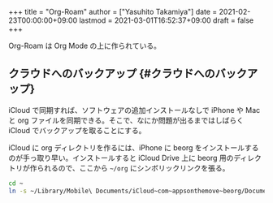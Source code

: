 +++
title = "Org-Roam"
author = ["Yasuhito Takamiya"]
date = 2021-02-23T00:00:00+09:00
lastmod = 2021-03-01T16:52:37+09:00
draft = false
+++

Org-Roam は Org Mode の上に作られている。


## クラウドへのバックアップ {#クラウドへのバックアップ}

iCloud で同期すれば、ソフトウェアの追加インストールなしで iPhone や Mac と org ファイルを同期できる。そこで、なにか問題が出るまではしばらく iCloud でバックアップを取ることにする。

iCloud に org ディレクトリを作るには、iPhone に beorg をインストールするのが手っ取り早い。インストールすると iCloud Drive 上に beorg 用のディレクトリが作られるので、ここから `~/org` にシンボリックリンクを張る。

```sh
cd ~
ln -s ~/Library/Mobile\ Documents/iCloud~com~appsonthemove~beorg/Documents/org org
```
